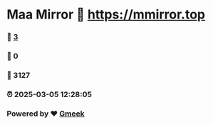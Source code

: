 # Maa Mirror :link: https://mmirror.top 
### :page_facing_up: [3](https://mmirror.top/tag.html) 
### :speech_balloon: 0 
### :hibiscus: 3127 
### :alarm_clock: 2025-03-05 12:28:05 
### Powered by :heart: [Gmeek](https://github.com/Meekdai/Gmeek)
